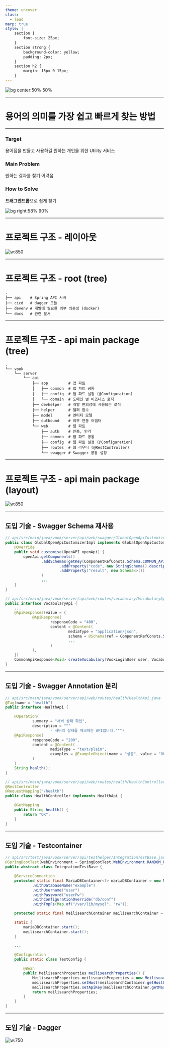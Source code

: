 ```yaml
---
theme: uncover
class:
  - lead
marp: true
style: |
    section {
        font-size: 25px;
    }
    section strong {
        background-color: yellow;
        padding: 2px;
    }
    section h2 {
        margin: 15px 0 15px;
    }
---
```


![bg center:50% 50%](./assets/logo.svg)

---

# 용어의 의미를 가장 쉽고 빠르게 찾는 방법

---

### Target

용어집을 만들고 사용하길 원하는
개인을 위한 Utility 서비스

### Main Problem

원하는 결과를 찾기 어려움

### How to Solve

**드래그앤드롭**으로 쉽게 찾기

![bg right:58% 90%](./assets/drag-and-drop.png)

---

# 프로젝트 구조 - 레이아웃

![w:850](./assets/layout.png)

---

# 프로젝트 구조 - root (tree)

```
.
├── api    # Spring API 서버
├── cicd   # dagger 모듈
├── devenv # 개발에 필요한 외부 의존성 (docker)
└── docs   # 관련 문서
```

---

# 프로젝트 구조 - api main package (tree)

```
.
└── vook
    └── server
        └── api
            ├── app         # 앱 파트
            │   ├── common  # 앱 파트 공통
            │   ├── config  # 앱 파트 설정 (@Configuration)
            │   └── domain  # 도메인 별 비즈니스 로직
            ├── devhelper   # 개발 편의성에 사용되는 로직
            ├── helper      # 헬퍼 함수
            ├── model       # 엔티티 모델
            ├── outbound    # 외부 연동 어뎁터
            └── web         # 웹 파트
                ├── auth    # 인증, 인가
                ├── common  # 웹 파트 공통
                ├── config  # 웹 파트 설정 (@Configuration)
                ├── routes  # 웹 라우터 (@RestController)
                └── swagger # Swagger 공통 설정
```

---

# 프로젝트 구조 - api main package (layout)

![w:850](./assets/dep.png)

---

## 도입 기술 - Swagger Schema 재사용

```java
// api/src/main/java/vook/server/api/web/swagger/GlobalOpenApiCustomizerImpl.java
public class GlobalOpenApiCustomizerImpl implements GlobalOpenApiCustomizer {
    @Override
    public void customise(OpenAPI openApi) {
        openApi.getComponents()
                .addSchemas(getKey(ComponentRefConsts.Schema.COMMON_API_RESPONSE), new Schema<Map<String, Object>>()
                        .addProperty("code", new StringSchema().description("결과 코드")).addRequiredItem("code")
                        .addProperty("result", new Schema<>())
                )
                ...
    }
}
```

```java
// api/src/main/java/vook/server/api/web/routes/vocabulary/VocabularyApi.java
public interface VocabularyApi {
    ...
    @ApiResponses(value = {
            @ApiResponse(
                    responseCode = "400",
                    content = @Content(
                            mediaType = "application/json",
                            schema = @Schema(ref = ComponentRefConsts.Schema.COMMON_API_RESPONSE),
                            ...
                    )
            ),
    })
    CommonApiResponse<Void> createVocabulary(VookLoginUser user, VocabularyCreateRequest request);
}
```

---

## 도입 기술 - Swagger Annotation 분리

```java
// api/src/main/java/vook/server/api/web/routes/health/HealthApi.java
@Tag(name = "health")
public interface HealthApi {

    @Operation(
            summary = "서버 상태 확인",
            description = """
                    - 서버의 상태를 체크하는 API입니다.""")
    @ApiResponse(
            responseCode = "200",
            content = @Content(
                    mediaType = "text/plain",
                    examples = @ExampleObject(name = "성공", value = "OK")
            )
    )
    String health();
}
```

```java
// api/src/main/java/vook/server/api/web/routes/health/HealthController.java
@RestController
@RequestMapping("/health")
public class HealthController implements HealthApi {

    @GetMapping
    public String health() {
        return "OK";
    }
}
```

---

## 도입 기술 - Testcontainer

```java
// api/src/test/java/vook/server/api/testhelper/IntegrationTestBase.java
@SpringBootTest(webEnvironment = SpringBootTest.WebEnvironment.RANDOM_PORT)
public abstract class IntegrationTestBase {

    @ServiceConnection
    protected static final MariaDBContainer<?> mariaDBContainer = new MariaDBContainer<>("mariadb:10.11.8")
            .withDatabaseName("example")
            .withUsername("user")
            .withPassword("userPw")
            .withConfigurationOverride("db/conf")
            .withTmpFs(Map.of("/var/lib/mysql", "rw"));

    protected static final MeilisearchContainer meilisearchContainer = new MeilisearchContainer("getmeili/meilisearch:v1.8.3");

    static {
        mariaDBContainer.start();
        meilisearchContainer.start();
    }

    ...

    @Configuration
    public static class TestConfig {

        @Bean
        public MeilisearchProperties meilisearchProperties() {
            MeilisearchProperties meilisearchProperties = new MeilisearchProperties();
            meilisearchProperties.setHost(meilisearchContainer.getHostUrl());
            meilisearchProperties.setApiKey(meilisearchContainer.getMasterKey());
            return meilisearchProperties;
        }
    }
}
```
---

## 도입 기술 - Dagger

![w:750](./assets/dagger.png)
